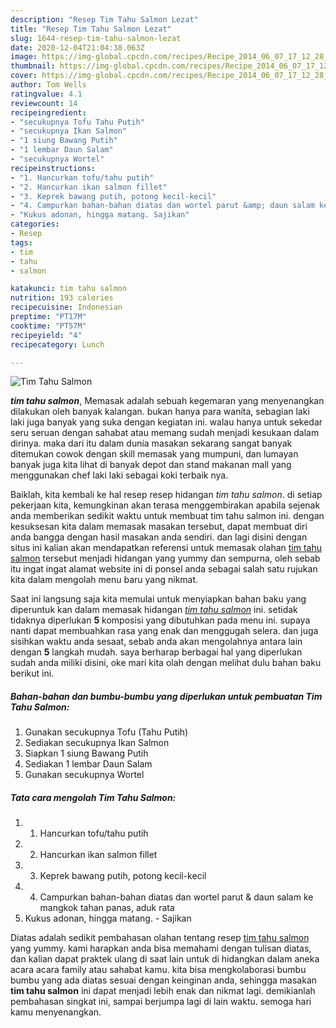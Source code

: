 ```yaml
---
description: "Resep Tim Tahu Salmon Lezat"
title: "Resep Tim Tahu Salmon Lezat"
slug: 1644-resep-tim-tahu-salmon-lezat
date: 2020-12-04T21:04:38.063Z
image: https://img-global.cpcdn.com/recipes/Recipe_2014_06_07_17_12_28_622_1c843f_original_20131125_021235/751x532cq70/tim-tahu-salmon-foto-resep-utama.jpg
thumbnail: https://img-global.cpcdn.com/recipes/Recipe_2014_06_07_17_12_28_622_1c843f_original_20131125_021235/751x532cq70/tim-tahu-salmon-foto-resep-utama.jpg
cover: https://img-global.cpcdn.com/recipes/Recipe_2014_06_07_17_12_28_622_1c843f_original_20131125_021235/751x532cq70/tim-tahu-salmon-foto-resep-utama.jpg
author: Tom Wells
ratingvalue: 4.1
reviewcount: 14
recipeingredient:
- "secukupnya Tofu Tahu Putih"
- "secukupnya Ikan Salmon"
- "1 siung Bawang Putih"
- "1 lembar Daun Salam"
- "secukupnya Wortel"
recipeinstructions:
- "1. Hancurkan tofu/tahu putih"
- "2. Hancurkan ikan salmon fillet"
- "3. Keprek bawang putih, potong kecil-kecil"
- "4. Campurkan bahan-bahan diatas dan wortel parut &amp; daun salam ke mangkok tahan panas, aduk rata"
- "Kukus adonan, hingga matang. Sajikan"
categories:
- Resep
tags:
- tim
- tahu
- salmon

katakunci: tim tahu salmon 
nutrition: 193 calories
recipecuisine: Indonesian
preptime: "PT17M"
cooktime: "PT57M"
recipeyield: "4"
recipecategory: Lunch

---
```



![Tim Tahu Salmon](https://img-global.cpcdn.com/recipes/Recipe_2014_06_07_17_12_28_622_1c843f_original_20131125_021235/751x532cq70/tim-tahu-salmon-foto-resep-utama.jpg)

<b><i>tim tahu salmon</i></b>, Memasak adalah sebuah kegemaran yang menyenangkan dilakukan oleh banyak kalangan. bukan hanya para wanita, sebagian laki laki juga banyak yang suka dengan kegiatan ini. walau hanya untuk sekedar seru seruan dengan sahabat atau memang sudah menjadi kesukaan dalam dirinya. maka dari itu dalam dunia masakan sekarang sangat banyak ditemukan cowok dengan skill memasak yang mumpuni, dan lumayan banyak juga kita lihat di banyak depot dan stand makanan mall yang menggunakan chef laki laki sebagai koki terbaik nya.

Baiklah, kita kembali ke hal resep resep hidangan <i>tim tahu salmon</i>. di setiap pekerjaan kita, kemungkinan akan terasa menggembirakan apabila sejenak anda memberikan sedikit waktu untuk membuat tim tahu salmon ini. dengan kesuksesan kita dalam memasak masakan tersebut, dapat membuat diri anda bangga dengan hasil masakan anda sendiri. dan lagi disini dengan situs ini kalian akan mendapatkan referensi untuk memasak olahan <u>tim tahu salmon</u> tersebut menjadi hidangan yang yummy dan sempurna, oleh sebab itu ingat ingat alamat website ini di ponsel anda sebagai salah satu rujukan kita dalam mengolah menu baru yang nikmat.




Saat ini langsung saja kita memulai untuk menyiapkan bahan baku yang diperuntuk kan dalam memasak hidangan <u><i>tim tahu salmon</i></u> ini. setidak tidaknya diperlukan <b>5</b> komposisi yang dibutuhkan pada menu ini. supaya nanti dapat membuahkan rasa yang enak dan menggugah selera. dan juga sisihkan waktu anda sesaat, sebab anda akan mengolahnya antara lain dengan <b>5</b> langkah mudah. saya berharap berbagai hal yang diperlukan sudah anda miliki disini, oke mari kita olah dengan melihat dulu bahan baku berikut ini.

<!--inarticleads1-->

##### Bahan-bahan dan bumbu-bumbu yang diperlukan untuk pembuatan Tim Tahu Salmon:

1. Gunakan secukupnya Tofu (Tahu Putih)
1. Sediakan secukupnya Ikan Salmon
1. Siapkan 1 siung Bawang Putih
1. Sediakan 1 lembar Daun Salam
1. Gunakan secukupnya Wortel




<!--inarticleads2-->

##### Tata cara mengolah Tim Tahu Salmon:

1. 1. Hancurkan tofu/tahu putih
1. 2. Hancurkan ikan salmon fillet
1. 3. Keprek bawang putih, potong kecil-kecil
1. 4. Campurkan bahan-bahan diatas dan wortel parut &amp; daun salam ke mangkok tahan panas, aduk rata
1. Kukus adonan, hingga matang. - Sajikan




Diatas adalah sedikit pembahasan olahan tentang resep <u>tim tahu salmon</u> yang yummy. kami harapkan anda bisa memahami dengan tulisan diatas, dan kalian dapat praktek ulang di saat lain untuk di hidangkan dalam aneka acara acara family atau sahabat kamu. kita bisa mengkolaborasi bumbu bumbu yang ada diatas sesuai dengan keinginan anda, sehingga masakan <b>tim tahu salmon</b> ini dapat menjadi lebih enak dan nikmat lagi. demikianlah pembahasan singkat ini, sampai berjumpa lagi di lain waktu. semoga hari kamu menyenangkan.
